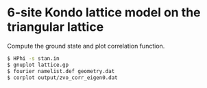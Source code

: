 # 6-site Kondo lattice model on the triangular lattice

Compute the ground state and plot correlation function.

``` bash
$ HPhi -s stan.in
$ gnuplot lattice.gp
$ fourier namelist.def geometry.dat
$ corplot output/zvo_corr_eigen0.dat
```
